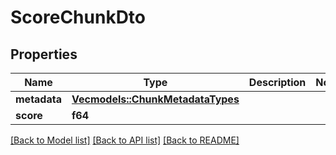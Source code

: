 # ScoreChunkDto

## Properties

Name | Type | Description | Notes
------------ | ------------- | ------------- | -------------
**metadata** | [**Vec<models::ChunkMetadataTypes>**](ChunkMetadataTypes.md) |  | 
**score** | **f64** |  | 

[[Back to Model list]](../README.md#documentation-for-models) [[Back to API list]](../README.md#documentation-for-api-endpoints) [[Back to README]](../README.md)


